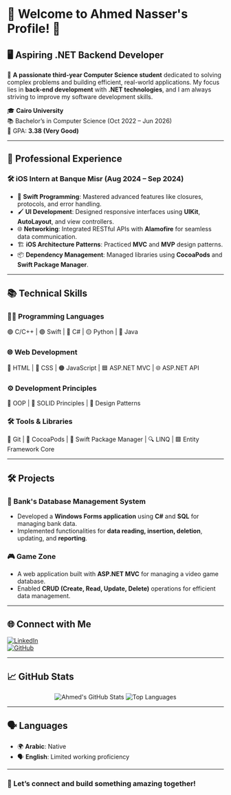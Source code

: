 
# 🌟 Welcome to Ahmed Nasser's Profile! 👋  

## 🖥️ Aspiring .NET Backend Developer  

💼 **A passionate third-year Computer Science student** dedicated to solving complex problems and building efficient, real-world applications. My focus lies in **back-end development** with **.NET technologies**, and I am always striving to improve my software development skills.  

🎓 **Cairo University**  
📚 Bachelor’s in Computer Science (Oct 2022 – Jun 2026)  
🎯 GPA: **3.38 (Very Good)**  

---

## 💼 **Professional Experience**  

### 🛠 **iOS Intern at Banque Misr** (Aug 2024 – Sep 2024)  
- 🚀 **Swift Programming**: Mastered advanced features like closures, protocols, and error handling.  
- 🖌 **UI Development**: Designed responsive interfaces using **UIKit**, **AutoLayout**, and view controllers.  
- 🌐 **Networking**: Integrated RESTful APIs with **Alamofire** for seamless data communication.  
- 🏗️ **iOS Architecture Patterns**: Practiced **MVC** and **MVP** design patterns.  
- 📦 **Dependency Management**: Managed libraries using **CocoaPods** and **Swift Package Manager**.  

---

## 📚 **Technical Skills**  

### **👨‍💻 Programming Languages**  
🟢 C/C++ | 🟣 Swift | 🔵 C# | 🟡 Python | 🔴 Java

### **🌐 Web Development**  
🌟 HTML | 🎨 CSS | 🟠 JavaScript | 🟦 ASP.NET MVC | 🌐 ASP.NET API

### **⚙️ Development Principles**  
📐 OOP | 🎯 SOLID Principles | 🧩 Design Patterns  

### **🛠️ Tools & Libraries**  
📂 Git | 🍫 CocoaPods | 🚀 Swift Package Manager | 🔍 LINQ | 🟩 Entity Framework Core

---

## 🛠️ **Projects**  

### **💼 Bank's Database Management System**  
- Developed a **Windows Forms application** using **C#** and **SQL** for managing bank data.  
- Implemented functionalities for **data reading, insertion, deletion**, updating, and **reporting**.  

### **🎮 Game Zone**  
- A web application built with **ASP.NET MVC** for managing a video game database.  
- Enabled **CRUD (Create, Read, Update, Delete)** operations for efficient data management.  

---

## 🌐 **Connect with Me**  

[![LinkedIn](https://img.shields.io/badge/LinkedIn-Ahmed%20Nasser-blue?style=for-the-badge&logo=linkedin&logoColor=white)](https://linkedin.com/in/ahmed-nasser-91aab6279)  
[![GitHub](https://img.shields.io/badge/GitHub-Ahmed%20Nasser-black?style=for-the-badge&logo=github&logoColor=white)](https://github.com/AhmedNasser23)  

---

## 📈 **GitHub Stats**  

<p align="center">  
  <img src="https://github-readme-stats.vercel.app/api?username=AhmedNasser23&show_icons=true&theme=radical" alt="Ahmed's GitHub Stats" />  
  <img src="https://github-readme-stats.vercel.app/api/top-langs/?username=AhmedNasser23&layout=compact&theme=radical" alt="Top Languages" />  
</p>  

---

## 🗣️ **Languages**  

- 🌍 **Arabic**: Native  
- 🗣️ **English**: Limited working proficiency  

---

### 🚀 Let’s connect and build something amazing together!  
